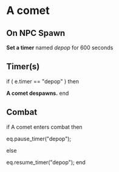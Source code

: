 # A comet
## On NPC Spawn

**Set a timer** named *depop* for 600 seconds
## Timer(s)

if ( e.timer == "depop" ) then


**A comet despawns.**
end

## Combat

if  A comet enters combat  then


eq.pause_timer("depop");

else


eq.resume_timer("depop");
end

